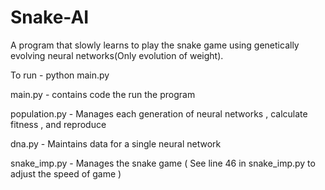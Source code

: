 # Snake-AI
A program that slowly learns to play the snake game using genetically evolving neural networks(Only evolution of weight).

To run - python main.py

main.py - contains code the run the program

population.py - Manages each generation of neural networks , calculate fitness , and reproduce

dna.py - Maintains data for a single neural network

snake_imp.py - Manages the snake game ( See line 46 in snake_imp.py to adjust the speed of game )

